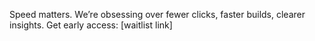 Speed matters. We’re obsessing over fewer clicks, faster builds, clearer
insights. Get early access: [waitlist link]
